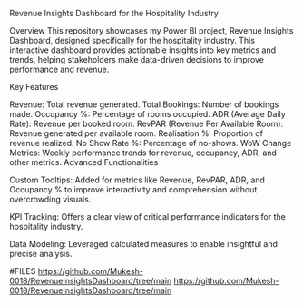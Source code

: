 Revenue Insights Dashboard for the Hospitality Industry

Overview
This repository showcases my Power BI project, Revenue Insights Dashboard, designed specifically for the hospitality industry. This interactive dashboard provides actionable insights into key metrics and trends, helping stakeholders make data-driven decisions to improve performance and revenue.

Key Features

Revenue: Total revenue generated.
Total Bookings: Number of bookings made.
Occupancy %: Percentage of rooms occupied.
ADR (Average Daily Rate): Revenue per booked room.
RevPAR (Revenue Per Available Room): Revenue generated per available room.
Realisation %: Proportion of revenue realized.
No Show Rate %: Percentage of no-shows.
WoW Change Metrics: Weekly performance trends for revenue, occupancy, ADR, and other metrics.
Advanced Functionalities

Custom Tooltips: Added for metrics like Revenue, RevPAR, ADR, and Occupancy % to improve interactivity and comprehension without overcrowding visuals.

KPI Tracking: Offers a clear view of critical performance indicators for the hospitality industry.

Data Modeling: Leveraged calculated measures to enable insightful and precise analysis.

#FILES
https://github.com/Mukesh-0018/RevenueInsightsDashboard/tree/main
https://github.com/Mukesh-0018/RevenueInsightsDashboard/tree/main

